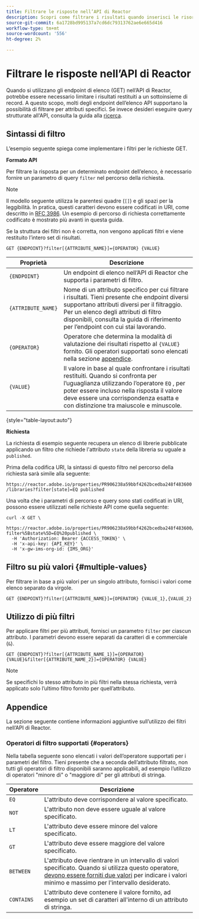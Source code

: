 ```yaml
---
title: Filtrare le risposte nell’API di Reactor
description: Scopri come filtrare i risultati quando inserisci le risorse nell’API di Reactor.
source-git-commit: 6a1728bd995137a7cd6dc79313762ae6e665d416
workflow-type: tm+mt
source-wordcount: '556'
ht-degree: 2%

---
```


# Filtrare le risposte nell’API di Reactor

Quando si utilizzano gli endpoint di elenco (GET) nell’API di Reactor, potrebbe essere necessario limitare i risultati restituiti a un sottoinsieme di record. A questo scopo, molti degli endpoint dell’elenco API supportano la possibilità di filtrare per attributi specifici. Se invece desideri eseguire query strutturate all&#39;API, consulta la guida alla [ricerca](./search.md).

## Sintassi di filtro

L’esempio seguente spiega come implementare i filtri per le richieste GET.

**Formato API**

Per filtrare la risposta per un determinato endpoint dell’elenco, è necessario fornire un parametro di query `filter` nel percorso della richiesta.

>[!NOTE]
>
>Il modello seguente utilizza le parentesi quadre (`[]`) e gli spazi per la leggibilità. In pratica, questi caratteri devono essere codificati in URI, come descritto in [RFC 3986](https://tools.ietf.org/html/rfc3986). Un esempio di percorso di richiesta correttamente codificato è mostrato più avanti in questa guida.
>
>Se la struttura dei filtri non è corretta, non vengono applicati filtri e viene restituito l’intero set di risultati.

```http
GET {ENDPOINT}?filter[{ATTRIBUTE_NAME}]={OPERATOR} {VALUE}
```

| Proprietà | Descrizione |
| --- | --- |
| `{ENDPOINT}` | Un endpoint di elenco nell’API di Reactor che supporta i parametri di filtro. |
| `{ATTRIBUTE_NAME}` | Nome di un attributo specifico per cui filtrare i risultati. Tieni presente che endpoint diversi supportano attributi diversi per il filtraggio. Per un elenco degli attributi di filtro disponibili, consulta la guida di riferimento per l’endpoint con cui stai lavorando. |
| `{OPERATOR}` | Operatore che determina la modalità di valutazione dei risultati rispetto al `{VALUE}` fornito. Gli operatori supportati sono elencati nella sezione [appendice](#supported-operators). |
| `{VALUE}` | Il valore in base al quale confrontare i risultati restituiti. Quando si confronta per l’uguaglianza utilizzando l’operatore `EQ` , per poter essere incluso nella risposta il valore deve essere una corrispondenza esatta e con distinzione tra maiuscole e minuscole. |

{style=&quot;table-layout:auto&quot;}

**Richiesta**

La richiesta di esempio seguente recupera un elenco di librerie pubblicate applicando un filtro che richiede l&#39;attributo `state` della libreria su uguale a `published`.

Prima della codifica URI, la sintassi di questo filtro nel percorso della richiesta sarà simile alla seguente:

`https://reactor.adobe.io/properties/PR906238a59bbf4262bcedba248f483600/libraries?filter[state]=EQ published`

Una volta che i parametri di percorso e query sono stati codificati in URI, possono essere utilizzati nelle richieste API come quella seguente:

```shell
curl -X GET \
  https://reactor.adobe.io/properties/PR906238a59bbf4262bcedba248f483600/libraries?filter%5Bstate%5D=EQ%20published \
  -H 'Authorization: Bearer {ACCESS_TOKEN}' \
  -H 'x-api-key: {API_KEY}' \
  -H 'x-gw-ims-org-id: {IMS_ORG}'
```

## Filtro su più valori {#multiple-values}

Per filtrare in base a più valori per un singolo attributo, fornisci i valori come elenco separato da virgole.

```http
GET {ENDPOINT}?filter[{ATTRIBUTE_NAME}]={OPERATOR} {VALUE_1},{VALUE_2}
```

## Utilizzo di più filtri

Per applicare filtri per più attributi, fornisci un parametro `filter` per ciascun attributo. I parametri devono essere separati da caratteri di e commerciale (`&`).

```http
GET {ENDPOINT}?filter[{ATTRIBUTE_NAME_1}]={OPERATOR} {VALUE}&filter[{ATTRIBUTE_NAME_2}]={OPERATOR} {VALUE}
```

>[!NOTE]
>
>Se specifichi lo stesso attributo in più filtri nella stessa richiesta, verrà applicato solo l’ultimo filtro fornito per quell’attributo.

## Appendice

La sezione seguente contiene informazioni aggiuntive sull’utilizzo dei filtri nell’API di Reactor.

### Operatori di filtro supportati {#operators}

Nella tabella seguente sono elencati i valori dell’operatore supportati per i parametri del filtro. Tieni presente che a seconda dell’attributo filtrato, non tutti gli operatori di filtro disponibili saranno applicabili, ad esempio l’utilizzo di operatori &quot;minore di&quot; o &quot;maggiore di&quot; per gli attributi di stringa.

| Operatore | Descrizione |
| --- | --- |
| `EQ` | L&#39;attributo deve corrispondere al valore specificato. |
| `NOT` | L&#39;attributo non deve essere uguale al valore specificato. |
| `LT` | L&#39;attributo deve essere minore del valore specificato. |
| `GT` | L&#39;attributo deve essere maggiore del valore specificato. |
| `BETWEEN` | L&#39;attributo deve rientrare in un intervallo di valori specificato. Quando si utilizza questo operatore, [devono essere forniti due valori](#multiple-values) per indicare i valori minimo e massimo per l&#39;intervallo desiderato. |
| `CONTAINS` | L&#39;attributo deve contenere il valore fornito, ad esempio un set di caratteri all&#39;interno di un attributo di stringa. |
